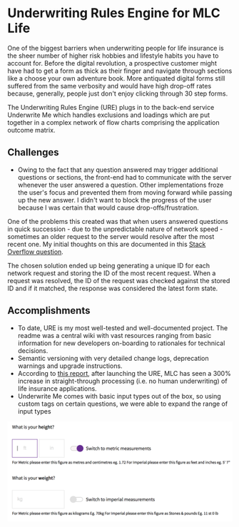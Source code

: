 # Underwriting Rules Engine for MLC Life

One of the biggest barriers when underwriting people for life insurance is the
sheer number of higher risk hobbies and lifestyle habits you have to account
for. Before the digital revolution, a prospective customer might have had to
get a form as thick as their finger and navigate through sections like a choose
your own adventure book. More antiquated digital forms still suffered from the
same verbosity and would have high drop-off rates because, generally, people just
don't enjoy clicking through 30 step forms.

The Underwriting Rules Engine (URE) plugs in to the back-end service Underwrite Me
which handles exclusions and loadings which are put together in a complex network
of flow charts comprising the application outcome matrix.

## Challenges

- Owing to the fact that any question answered may trigger additional questions
or sections, the front-end had to communicate with the server whenever the user
answered a question. Other implementations froze the user's focus and prevented
them from moving forward while passing up the new answer. I didn't want to block
the progress of the user because I was certain that would cause drop-offs/frustration.

One of the problems this created was that when users answered questions in quick
succession - due to the unpredictable nature of network speed - sometimes an older
request to the server would resolve after the most recent one. My initial thoughts
on this are documented in this [Stack Overflow question](https://stackoverflow.com/questions/46167970/given-a-set-of-promises-how-do-i-forcefully-resolve-with-the-response-of-the-la).

The chosen solution ended up being generating a unique ID for each network request
and storing the ID of the most recent request. When a request was resolved, the
ID of the request was checked against the stored ID and if it matched, the response
was considered the latest form state.

## Accomplishments

- To date, URE is my most well-tested and well-documented project. The readme was
a central wiki with vast resources ranging from basic information for new
developers on-boarding to rationales for technical decisions.
- Semantic versioning with very detailed change logs, deprecation warnings and
upgrade instructions.
- According to [this report](https://www.ifa.com.au/risk/25644-mlc-life-straight-through-acceptance-rate-triples),
after launching the URE, MLC has seen a 300% increase in straight-through processing
(i.e. no human underwriting) of life insurance applications.
- Underwrite Me comes with basic input types out of the box, so using custom tags
on certain questions, we were able to expand the range of input types

![](/portfolio-items/images/custom-fields.png)